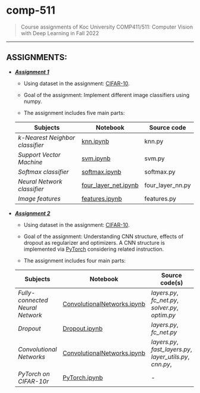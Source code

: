 # comp-511

> Course assignments of Koc University COMP411/511: Computer Vision with Deep Learning in Fall 2022
---
## ASSIGNMENTS:
- ***[Assignment 1](https://github.com/gamzekecibas/comp-511/tree/main/comp511_assignment1_EA_GK)***
  - Using dataset in the assignment: [CIFAR-10](https://www.cs.toronto.edu/~kriz/cifar.html). 
  - Goal of the assignment: Implement different image classifiers using numpy.  

  - The assignment includes five main parts:  

  **Subjects** | **Notebook** | **Source code** 
  --- | ---| ---
  *k-Nearest Neighbor classifier* | [knn.ipynb](https://github.com/gamzekecibas/comp-511/blob/main/comp511_assignment1_EA_GK/knn.ipynb) | knn.py
  *Support Vector Machine* | [svm.ipynb](https://github.com/gamzekecibas/comp-511/blob/main/comp511_assignment1_EA_GK/svm.ipynb) | svm.py
  *Softmax classifier* | [softmax.ipynb](https://github.com/gamzekecibas/comp-511/blob/main/comp511_assignment1_EA_GK/softmax.ipynb) | softmax.py
  *Neural Network classifier* | [four_layer_net.ipynb](https://github.com/gamzekecibas/comp-511/blob/main/comp511_assignment1_EA_GK/four_layer_net.ipynb)  | four_layer_nn.py
  *Image features* | [features.ipynb](https://github.com/gamzekecibas/comp-511/blob/main/comp511_assignment1_EA_GK/features.ipynb) | features.py


- ***[Assignment 2](https://github.com/gamzekecibas/comp-511/tree/main/comp511_assignment2_EA_GK)***
  - Using dataset in the assignment: [CIFAR-10](https://www.cs.toronto.edu/~kriz/cifar.html). 
  - Goal of the assignment: Understanding CNN structure, effects of dropout as regularizer and optimizers. A CNN structure is implemented via [PyTorch](https://pytorch.org/docs/stable/index.html) considering related instruction.

  - The assignment includes four main parts:  

  **Subjects** | **Notebook** | **Source code(s)** 
  --- | ---| ---
  *Fully-connected Neural Network* | [ConvolutionalNetworks.ipynb](https://github.com/gamzekecibas/comp-511/blob/main/comp511_assignment2_EA_GK/FullyConnectedNets.ipynb) | *layers.py*, *fc_net.py*, *solver.py*, *optim.py*
  *Dropout* | [Dropout.ipynb](https://github.com/gamzekecibas/comp-511/blob/main/comp511_assignment2_EA_GK/Dropout.ipynb) | *layers.py*, *fc_net.py*
  *Convolutional Networks* | [ConvolutionalNetworks.ipynb](https://github.com/gamzekecibas/comp-511/blob/main/comp511_assignment2_EA_GK/ConvolutionalNetworks.ipynb) | *layers.py*, *fast_layers.py*, *layer_utils.py*, *cnn.py*, 
  *PyTorch on CIFAR-10r* | [PyTorch.ipynb](https://github.com/gamzekecibas/comp-511/blob/main/comp511_assignment2_EA_GK/PyTorch.ipynb)  | -

